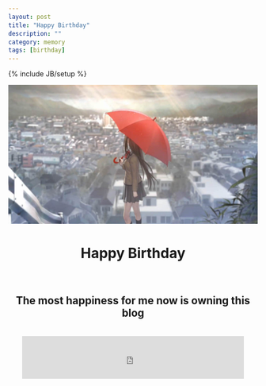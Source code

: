 ```yaml
---
layout: post
title: "Happy Birthday"
description: ""
category: memory
tags: [birthday]
---
```

{% include JB/setup %}

<div align="center">
<img src="/media/pic/witch.jpg" />
<br />
<h1>Happy Birthday</h1>
<br />
<h2 font-size="0.8em">The most happiness for me now is owning this blog</h2>
<br />
</div>
<div align="center">
<iframe frameborder="no" border="0" marginwidth="0" marginheight="0" width=448 height=86 src="http://music.163.com/outchain/player?type=2&id=501645&auto=0&height=66"></iframe>
</div>